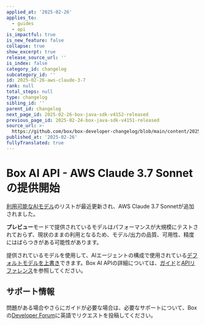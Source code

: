 ```yaml
---
applied_at: '2025-02-26'
applies_to:
  - guides
  - api
is_impactful: true
is_new_feature: false
collapse: true
show_excerpt: true
release_source_url: ''
is_index: false
category_id: changelog
subcategory_id: ''
id: 2025-02-26-aws-claude-3-7
rank: null
total_steps: null
type: changelog
sibling_id: ''
parent_id: changelog
next_page_id: 2025-02-26-box-java-sdk-v4152-released
previous_page_id: 2025-02-24-box-java-sdk-v4151-released
source_url: >-
  https://github.com/box/box-developer-changelog/blob/main/content/2025/02-26-aws-claude-3-7.md
published_at: '2025-02-26'
fullyTranslated: true
---
```

# Box AI API - AWS Claude 3.7 Sonnetの提供開始

[利用可能なAIモデル][1]のリストが最近更新され、AWS Claude 3.7 Sonnetが追加されました。

**プレビュー**モードで提供されているモデルはパフォーマンスが大規模にテストされておらず、現状のままの利用となるため、モデル/出力の品質、可用性、精度にはばらつきがある可能性があります。

提供されているモデルを使用して、AIエージェントの構成で使用されている[デフォルトモデルを上書き][1]できます。Box AI APIの詳細については、[ガイド][2]と[APIリファレンス][3]を参照してください。

<!-- more -->

## サポート情報

問題がある場合やさらにガイドが必要な場合は、必要なサポートについて、Boxの[Developer Forum][4]に英語でリクエストを投稿してください。

[1]: https://developer.box.com/guides/box-ai/supported-models/

[2]: https://developer.box.com/guides/box-ai

[3]: https://developer.box.com/reference/post-ai-ask/

[4]: https://forum.box.com/
